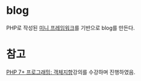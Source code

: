 # blog
PHP로 작성된 [미니 프레임워크](https://github.com/HaejinYang/iced-americano)를 기반으로 blog를 만든다.

# 참고
[PHP 7+ 프로그래밍: 객체지향](https://www.inflearn.com/course/php7-oop/dashboard)강의를 수강하며 진행하였음.
